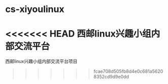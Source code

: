 cs-xiyoulinux
=============

<<<<<<< HEAD
西邮linux兴趣小组内部交流平台
=======
西邮linux兴趣小组内部交流平台项目
>>>>>>> fcae708d505fb8d4e0c681a56208352cd9d9e0dd
